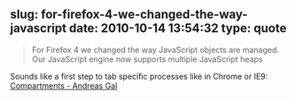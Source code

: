 slug: for-firefox-4-we-changed-the-way-javascript
date: 2010-10-14 13:54:32
type: quote
---

> For Firefox 4 we changed the way JavaScript objects are managed. Our JavaScript engine now supports multiple JavaScript heaps

Sounds like a first step to tab specific processes like in Chrome or IE9: [Compartments - Andreas Gal](http://andreasgal.wordpress.com/2010/10/13/compartments/)
